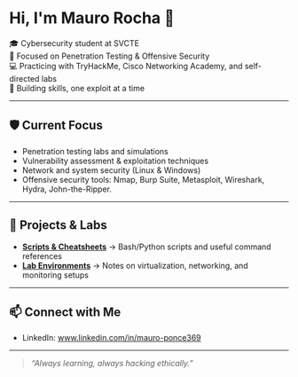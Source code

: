 # Hi, I'm Mauro Rocha 👋

🎓 Cybersecurity student at SVCTE  
🔐 Focused on Penetration Testing & Offensive Security  
💻 Practicing with TryHackMe, Cisco Networking Academy, and self-directed labs  
🚀 Building skills, one exploit at a time  

---

## 🛡️ Current Focus
- Penetration testing labs and simulations  
- Vulnerability assessment & exploitation techniques  
- Network and system security (Linux & Windows)  
- Offensive security tools: Nmap, Burp Suite, Metasploit, Wireshark, Hydra, John-the-Ripper.  

---

## 📂 Projects & Labs
- **[Scripts & Cheatsheets](#)** → Bash/Python scripts and useful command references  
- **[Lab Environments](#)** → Notes on virtualization, networking, and monitoring setups  

---

## 📫 Connect with Me
- LinkedIn: www.linkedin.com/in/mauro-ponce369
---
> *“Always learning, always hacking ethically.”*
